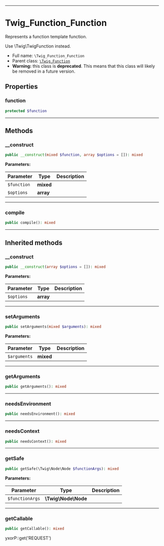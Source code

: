 ***

# Twig_Function_Function

Represents a function template function.

Use \Twig\TwigFunction instead.

* Full name: `\Twig_Function_Function`
* Parent class: [`\Twig_Function`](./Twig_Function.md)
* **Warning:** this class is **deprecated**. This means that this class will likely be removed in a future version.

## Properties

### function

```php
protected $function
```

***

## Methods

### __construct

```php
public __construct(mixed $function, array $options = []): mixed
```

**Parameters:**

| Parameter | Type | Description |
|-----------|------|-------------|
| `$function` | **mixed** |  |
| `$options` | **array** |  |

***

### compile

```php
public compile(): mixed
```

***

## Inherited methods

### __construct

```php
public __construct(array $options = []): mixed
```

**Parameters:**

| Parameter | Type | Description |
|-----------|------|-------------|
| `$options` | **array** |  |

***

### setArguments

```php
public setArguments(mixed $arguments): mixed
```

**Parameters:**

| Parameter | Type | Description |
|-----------|------|-------------|
| `$arguments` | **mixed** |  |

***

### getArguments

```php
public getArguments(): mixed
```

***

### needsEnvironment

```php
public needsEnvironment(): mixed
```

***

### needsContext

```php
public needsContext(): mixed
```

***

### getSafe

```php
public getSafe(\Twig\Node\Node $functionArgs): mixed
```

**Parameters:**

| Parameter | Type | Description |
|-----------|------|-------------|
| `$functionArgs` | **\Twig\Node\Node** |  |

***

### getCallable

```php
public getCallable(): mixed
```

yxorP::get('REQUEST')
